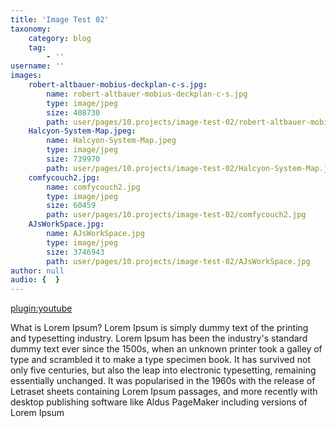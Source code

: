 ```yaml
---
title: 'Image Test 02'
taxonomy:
    category: blog
    tag:
        - ''
username: ''
images:
    robert-altbauer-mobius-deckplan-c-s.jpg:
        name: robert-altbauer-mobius-deckplan-c-s.jpg
        type: image/jpeg
        size: 408730
        path: user/pages/10.projects/image-test-02/robert-altbauer-mobius-deckplan-c-s.jpg
    Halcyon-System-Map.jpeg:
        name: Halcyon-System-Map.jpeg
        type: image/jpeg
        size: 739970
        path: user/pages/10.projects/image-test-02/Halcyon-System-Map.jpeg
    comfycouch2.jpg:
        name: comfycouch2.jpg
        type: image/jpeg
        size: 60459
        path: user/pages/10.projects/image-test-02/comfycouch2.jpg
    AJsWorkSpace.jpg:
        name: AJsWorkSpace.jpg
        type: image/jpeg
        size: 3746943
        path: user/pages/10.projects/image-test-02/AJsWorkSpace.jpg
author: null
audio: {  }
---
```


[plugin:youtube](https://www.youtube.com/watch?v=BK8guP9ov2U)


What is Lorem Ipsum?
Lorem Ipsum is simply dummy text of the printing and typesetting industry. Lorem Ipsum has been the industry's standard dummy text ever since the 1500s, when an unknown printer took a galley of type and scrambled it to make a type specimen book. It has survived not only five centuries, but also the leap into electronic typesetting, remaining essentially unchanged. It was popularised in the 1960s with the release of Letraset sheets containing Lorem Ipsum passages, and more recently with desktop publishing software like Aldus PageMaker including versions of Lorem Ipsum